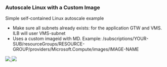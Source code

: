 ### Autoscale Linux with a Custom Image ###

Simple self-contained Linux autoscale example 

- Make sure all subnets already exists: for the application GTW and VMS. ILB will user VMS-subnet
- Uses a custom imageid with MD. Example:  /subscriptions/YOUR-SUB/resourceGroups/RESOURCE-GROUP/providers/Microsoft.Compute/images/IMAGE-NAME

<a href="https://portal.azure.com/#create/Microsoft.Template/uri/https%3A%2F%2Fraw.githubusercontent.com%2Fmvsoares%2FAzure%2Fmaster%2Fvmss-fromimage%2Fazuredeploy.json" target="_blank">
    <img src="http://azuredeploy.net/deploybutton.png"/>
</a>
<a href="http://armviz.io/#/?load="https%3A%2F%2Fraw.githubusercontent.com%2Fmvsoares%2FAzure%2Fmaster%2Fvmss-fromimage%2Fazuredeploy.json" target="_blank">
    <img src="http://armviz.io/visualizebutton.png"/>
</a>

